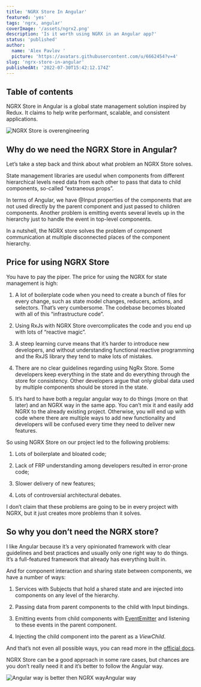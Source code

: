 ```yaml
---
title: 'NGRX Store In Angular'
featured: 'yes'
tags: 'ngrx, angular'
coverImage: '/assets/ngrx2.png'
description: 'Is it worth using NGRX in an Angular app?'
status: 'published'
author:
  name: 'Alex Pavlov '
  picture: 'https://avatars.githubusercontent.com/u/6662454?v=4'
slug: 'ngrx-store-in-angular'
publishedAt: '2022-07-30T15:42:12.174Z'
---
```


## Table of contents

NGRX Store in Angular is a global state management solution inspired by Redux. It claims to help write performant, scalable, and consistent applications.

![NGRX Store is overengineering](/assets/chart.jpeg)

## Why do we need the NGRX Store in Angular?

Let’s take a step back and think about what problem an NGRX Store solves.

State management libraries are usedul when components from different hierarchical levels need data from each other to pass that data to child components, so-called “extraneous props”.

In terms of Angular, we have @Input properties of the components that are not used directly by the parent component and just passed to children components. Another problem is emitting events several levels up in the hierarchy just to handle the event in top-level components.

In a nutshell, the NGRX store solves the problem of component communication at multiple disconnected places of the component hierarchy.

## Price for using NGRX Store

You have to pay the piper. The price for using the NGRX for state management is high:

1. A lot of boilerplate code when you need to create a bunch of files for every change, such as state model changes, reducers, actions, and selectors. That’s very cumbersome. The codebase becomes bloated with all of this “infrastructure code”.

2. Using RxJs with NGRX Store overcomplicates the code and you end up with lots of “reactive magic”.

3. A steep learning curve means that it’s harder to introduce new developers, and without understanding functional reactive programming and the RxJS library they tend to make lots of mistakes.

4. There are no clear guidelines regarding using NgRx Store. Some developers keep everything in the state and do everything through the store for consistency. Other developers argue that only global data used by multiple components should be stored in the state.

5. It’s hard to have both a regular angular way to do things (more on that later) and an NGRX way in the same app. You can’t mix it and easily add NGRX to the already existing project. Otherwise, you will end up with code where there are multiple ways to add new functionality and developers will be confused every time they need to deliver new features.

So using NGRX Store on our project led to the following problems:

1. Lots of boilerplate and bloated code;

2. Lack of FRP understanding among developers resulted in error-prone code;

3. Slower delivery of new features;

4. Lots of controversial architectural debates.

I don’t claim that these problems are going to be in every project with NGRX, but it just creates more problems than it solves.

## So why you don’t need the NGRX store?

I like Angular because it’s a very opinionated framework with clear guidelines and best practices and usually only one right way to do things. It’s a full-featured framework that already has everything built in.

And for component interaction and sharing state between components, we have a number of ways:

1. Services with Subjects that hold a shared state and are injected into components on any level of the hierarchy.

2. Passing data from parent components to the child with Input bindings.

3. Emitting events from child components with [EventEmitter](https://angular.io/api/core/EventEmitter) and listening to these events in the parent component.

4. Injecting the child component into the parent as a *ViewChild*.

And that’s not even all possible ways, you can read more in the [official docs](https://angular.io/guide/component-interaction#component-interaction).

NGRX Store can be a good approach in some rare cases, but chances are you don’t really need it and it’s better to follow the Angular way.

![Angular way is better then NGRX way](/assets/way.jpeg)Angular way

